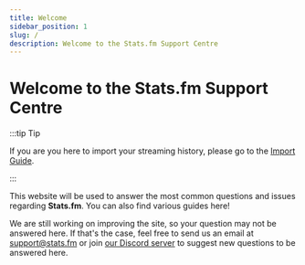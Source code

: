 ```yaml
---
title: Welcome
sidebar_position: 1
slug: /
description: Welcome to the Stats.fm Support Centre
---
```


# Welcome to the Stats.fm Support Centre

:::tip Tip

If you are you here to import your streaming history, please go to the [Import Guide](./import/streaming-history.md).

:::

This website will be used to answer the most common questions and issues regarding **Stats.fm**. You can also find various guides here!

We are still working on improving the site, so your question may not be answered here. If that's the case, feel free to send us an email at [support@stats.fm](mailto:support@stats.fm) or join [our Discord server](https://discord.gg/aV9EtB3) to suggest new questions to be answered here.
